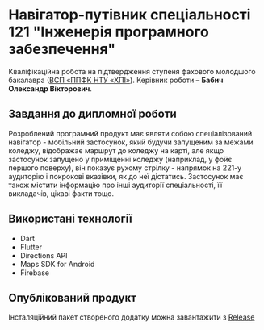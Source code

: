 # Навігатор-путівник спеціальності 121 "Інженерія програмного забезпечення"
Кваліфікаційна робота на підтвердження ступеня фахового молодшого
бакалавра ([ВСП «ППФК НТУ «ХПІ»](http://polytechnic.poltava.ua)). Керівник
роботи – **Бабич Олександр Вікторович**.
## Завдання до дипломної роботи
Розроблений програмний продукт має являти собою спеціалізований навігатор - мобільний застосунок, який будучи запущеним за межами коледжу, відображає маршрут до коледжу на карті, але якщо застосунок запущено у приміщенні коледжу (наприклад, у фойє першого поверху), він показує рухому стрілку - напрямок на 221-у аудиторію і покрокові вказівки, як до неї дістатись. Застосунок має також містити інформацію про інші аудиторії спеціальності, її викладачів, цікаві факти тощо.
## Використані технології
* Dart
* Flutter
* Directions API
* Maps SDK for Android
* Firebase
## Опублікований продукт
Інсталяційний пакет створеного додатку можна завантажити з [Release](https://github.com/CTTAPKU/navigator_specialty_121/releases)
